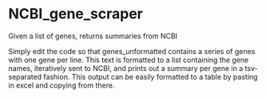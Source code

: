 # NCBI_gene_scraper
 Given a list of genes, returns summaries from NCBI

Simply edit the code so that genes_unformatted contains a series of genes with one gene per line.
This text is formatted to a list containing the gene names, iteratively sent to NCBI, and prints out a summary per gene in a tsv-separated fashion.
This output can be easily formatted to a table by pasting in excel and copying from there.
